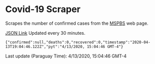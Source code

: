 # Covid-19 Scraper

Scrapes the number of confirmed cases from the [MSPBS](https://www.mspbs.gov.py/covid-19.php) web page.

[JSON Link](https://jmayalag.github.io/covid19-scrape/cases.json)
Updated every 30 minutes.
```
{"confirmed":null,"deaths":0,"recovered":0,"timestamp":"2020-04-13T19:04:46.122Z","pyt":"4/13/2020, 15:04:46 GMT-4"}
```
Last update (Paraguay Time): 4/13/2020, 15:04:46 GMT-4